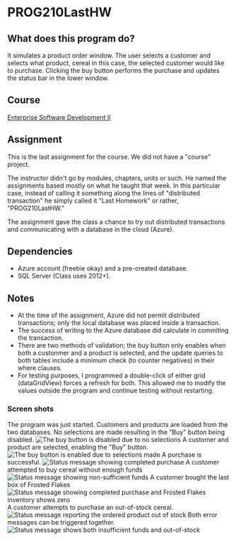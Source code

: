 # PROG210LastHW

## What does this program do?
It simulates a product order window. The user selects a customer and selects what product, cereal in this case, the
selected customer would like to purchase. Clicking the buy button performs the purchase and updates the status bar in the
lower window.

## Course
[Enterprise Software Development II](https://www.bellevuecollege.edu/classes/All/PROG/210)

## Assignment
This is the last assignment for the course. We did not have a "course" project.

The instructor didn't go by modules, chapters, units or such. He named the assignments based mostly on what he taught that
week. In this particular case, instead of calling it something along the lines of "distributed transaction" he simply called it "Last Homework" or rather, "PROG210LastHW."

The assignment gave the class a chance to try out distributed transactions and communicating with a database
in the cloud (Azure).

## Dependencies
- Azure account (freebie okay) and a pre-created database.
- SQL Server (Class uses 2012+).

## Notes
- At the time of the assignment, Azure did not permit distributed transactions; only the local database was placed inside a
  transaction.
- The success of writing to the Azure database did calculate in commiting the transaction.
- There are two methods of validation; the buy button only enables when both a custonmer and a product is selected, and the
  update queries to both tables include a minimum check (to counter negatives) in their where clauses.
- For testing purposes, I programmed a double-click of either grid (dataGridView) forces a refresh for both. This allowed
  me to modify the values outside the program and continue testing without restarting.

### Screen shots
The program was just started. Customers and products are loaded from the two databases. No selections are made resulting
in the "Buy" button being disabled.
![The buy button is disabled due to no selections](screenshots/disabled.JPG)
A customer and product are selected, enabling the "Buy" button.
![The buy button is enabled due to selections made](screenshots/enabled.JPG)
A purchase is successful.
![Status message showing completed purchase](screenshots/succeeded.JPG)
A customer attempted to buy cereal without enough funds
![Status message showing non-sufficient funds](screenshots/insufficient.JPG)
A customer bought the last box of Frosted Flakes
![Status message showing completed purchase and Frosted Flakes inventory shows zero](last.JPG)
A customer attempts to purchase an out-of-stock cereal.
![Status message reporting the ordered product out of stock](screenshots/out.JPG)
Both error messages can be triggered together.
![Status message shows both insufficient funds and out-of-stock](screenshots/errors.JPG)

